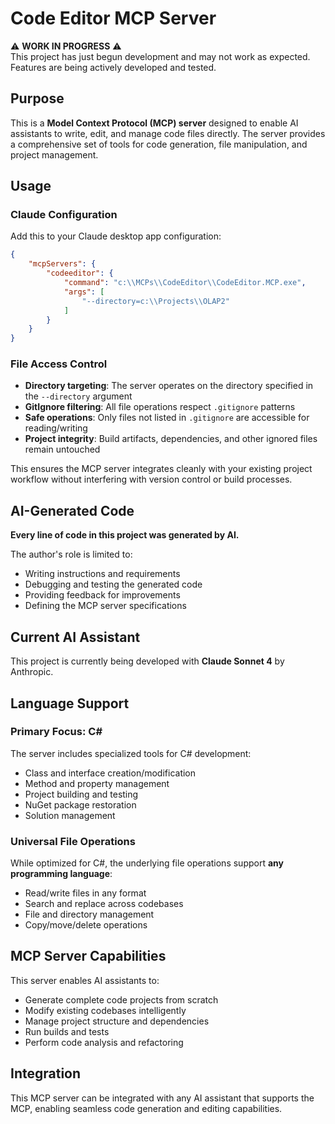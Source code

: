 # Code Editor MCP Server

⚠️ **WORK IN PROGRESS** ⚠️  
This project has just begun development and may not work as expected. Features are being actively developed and tested.

## Purpose

This is a **Model Context Protocol (MCP) server** designed to enable AI assistants to write, edit, and manage code files directly. The server provides a comprehensive set of tools for code generation, file manipulation, and project management.

## Usage

### Claude Configuration
Add this to your Claude desktop app configuration:

```json
{
    "mcpServers": {
        "codeeditor": {
            "command": "c:\\MCPs\\CodeEditor\\CodeEditor.MCP.exe",
            "args": [
                "--directory=c:\\Projects\\OLAP2"
            ]
        }
    }
}
```

### File Access Control
- **Directory targeting**: The server operates on the directory specified in the `--directory` argument
- **GitIgnore filtering**: All file operations respect `.gitignore` patterns
- **Safe operations**: Only files not listed in `.gitignore` are accessible for reading/writing
- **Project integrity**: Build artifacts, dependencies, and other ignored files remain untouched

This ensures the MCP server integrates cleanly with your existing project workflow without interfering with version control or build processes.

## AI-Generated Code

**Every line of code in this project was generated by AI.**

The author's role is limited to:
- Writing instructions and requirements
- Debugging and testing the generated code
- Providing feedback for improvements
- Defining the MCP server specifications

## Current AI Assistant

This project is currently being developed with **Claude Sonnet 4** by Anthropic.

## Language Support

### Primary Focus: C#
The server includes specialized tools for C# development:
- Class and interface creation/modification
- Method and property management
- Project building and testing
- NuGet package restoration
- Solution management

### Universal File Operations
While optimized for C#, the underlying file operations support **any programming language**:
- Read/write files in any format
- Search and replace across codebases
- File and directory management
- Copy/move/delete operations

## MCP Server Capabilities

This server enables AI assistants to:
- Generate complete code projects from scratch
- Modify existing codebases intelligently
- Manage project structure and dependencies
- Run builds and tests
- Perform code analysis and refactoring

## Integration

This MCP server can be integrated with any AI assistant that supports the MCP, enabling seamless code generation and editing capabilities.